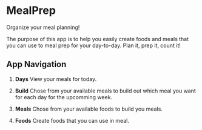 # MealPrep
Organize your meal planning!

The purpose of this app is to help you easily create foods and meals that you can use to meal prep for your day-to-day. Plan it, prep it, count it!

## App Navigation

1. **Days**
View your meals for today.

2. **Build**
Chose from your available meals to build out which meal you want for each day for the upcomming week.

3. **Meals**
Chose from your available foods to build you meals.

4. **Foods**
Create foods that you can use in meal.
